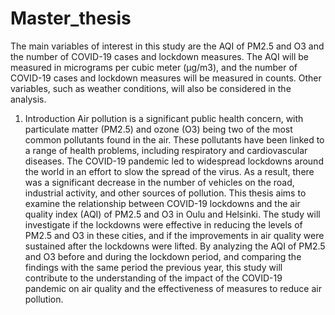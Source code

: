 # Master_thesis
The main variables of interest in this study are the AQI of PM2.5 and O3 and the number of COVID-19 cases and lockdown measures. The AQI will be measured in micrograms per cubic meter (µg/m3), and the number of COVID-19 cases and lockdown measures will be measured in counts. Other variables, such as weather conditions, will also be considered in the analysis.
1.	Introduction
Air pollution is a significant public health concern, with particulate matter (PM2.5) and ozone (O3) being two of the most common pollutants found in the air. These pollutants have been linked to a range of health problems, including respiratory and cardiovascular diseases. The COVID-19 pandemic led to widespread lockdowns around the world in an effort to slow the spread of the virus. As a result, there was a significant decrease in the number of vehicles on the road, industrial activity, and other sources of pollution. This thesis aims to examine the relationship between COVID-19 lockdowns and the air quality index (AQI) of PM2.5 and O3 in Oulu and Helsinki. The study will investigate if the lockdowns were effective in reducing the levels of PM2.5 and O3 in these cities, and if the improvements in air quality were sustained after the lockdowns were lifted. By analyzing the AQI of PM2.5 and O3 before and during the lockdown period, and comparing the findings with the same period the previous year, this study will contribute to the understanding of the impact of the COVID-19 pandemic on air quality and the effectiveness of measures to reduce air pollution.
